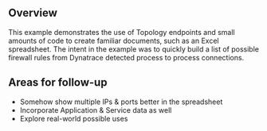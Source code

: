 ## Overview
This example demonstrates the use of Topology endpoints and small amounts of code to create familiar documents, such as an Excel spreadsheet.  The intent in the example was to quickly build a list of possible firewall rules from Dynatrace detected process to process connections.

## Areas for follow-up
- Somehow show multiple IPs & ports better in the spreadsheet
- Incorporate Application & Service data as well
- Explore real-world possible uses
